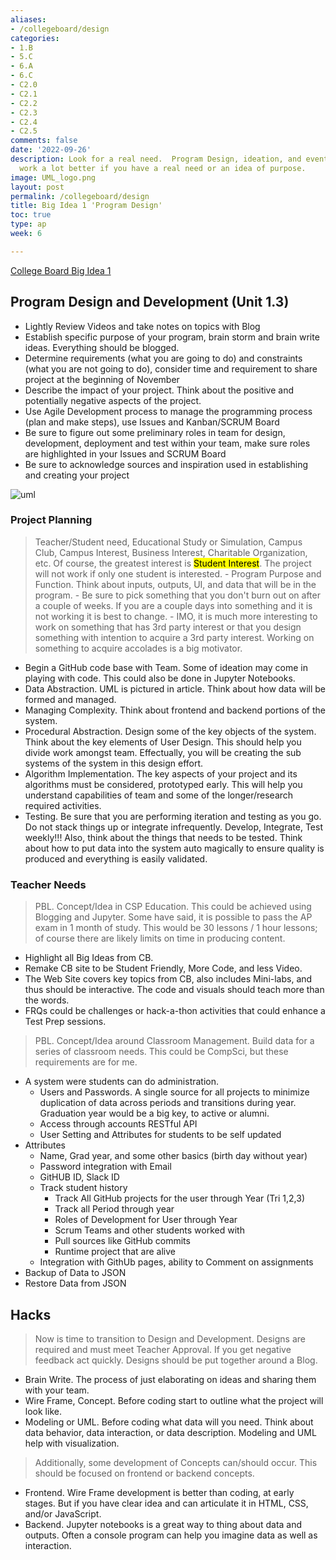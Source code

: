 ```yaml
---
aliases:
- /collegeboard/design
categories:
- 1.B
- 5.C
- 6.A
- 6.C
- C2.0
- C2.1
- C2.2
- C2.3
- C2.4
- C2.5
comments: false
date: '2022-09-26'
description: Look for a real need.  Program Design, ideation, and eventual development
  work a lot better if you have a real need or an idea of purpose.
image: UML_logo.png
layout: post
permalink: /collegeboard/design
title: Big Idea 1 'Program Design'
toc: true
type: ap
week: 6

---
```


[College Board Big Idea 1](https://apclassroom.collegeboard.org/103/home?unit=1)

## Program Design and Development (Unit 1.3)
- Lightly Review Videos and take notes on topics with Blog
- Establish specific purpose of your program, brain storm and brain write ideas. Everything should be blogged.
- Determine requirements (what you are going to do) and constraints (what you are not going to do), consider time and requirement to share project at the beginning of November
- Describe the impact of your project.  Think about the positive and potentially negative aspects of the project.
- Use Agile Development process to manage the programming process (plan and make steps), use Issues and Kanban/SCRUM Board
- Be sure to figure out some preliminary roles in team for design, development, deployment and test within your team, make sure roles are highlighted in your Issues and SCRUM Board
- Be sure to acknowledge sources and inspiration used in establishing and creating your project

![uml]({{site.baseurl}}/images/UML_logo.png)

### Project Planning
> Teacher/Student need, Educational Study or Simulation, Campus Club, Campus Interest, Business Interest, Charitable Organization, etc.  Of course, the greatest interest is <mark>Student Interest</mark>.  The project will not work if only one student is interested.
    - Program Purpose and Function.  Think about inputs, outputs, UI, and data that will be in the program.
    - Be sure to pick something that you don't burn out on after a couple of weeks.  If you are a couple days into something and it is not working it is best to change. 
    - IMO, it is much more interesting to work on something that has 3rd party interest or that you design something with intention to acquire a 3rd party interest.  Working on something to acquire accolades is a big motivator.
- Begin a GitHub code base with Team.  Some of ideation may come in playing with code.  This could also be done in Jupyter Notebooks.
- Data Abstraction.  UML is pictured in article.  Think about how data will be formed and managed.
- Managing Complexity.  Think about frontend and backend portions of the system.
- Procedural Abstraction.   Design some of the key objects of the system.  Think about the key elements of User Design.  This should help you divide work amongst team.   Effectually, you will be creating the sub systems of the system in this design effort.
- Algorithm Implementation.  The key aspects of your project and its algorithms must be considered, prototyped early.  This will help you understand capabilities of team and some of the longer/research required activities.
- Testing.  Be sure that you are performing iteration and testing as you go.  Do not stack things up or integrate infrequently.  Develop, Integrate, Test weekly!!!  Also, think about the things that needs to be tested.  Think about how to put data into the system auto magically to ensure quality is produced and everything is easily validated.

### Teacher Needs
> PBL. Concept/Idea in CSP Education.  This could be achieved using Blogging and Jupyter.  Some have said, it is possible to pass the AP exam in 1 month of study.  This would be 30 lessons / 1 hour lessons; of course there are likely limits on time in producing content.
- Highlight all Big Ideas from CB.
- Remake CB site to be Student Friendly, More Code, and less Video.
- The Web Site covers key topics from CB, also includes Mini-labs, and thus should be interactive.  The code and visuals should teach more than the words.
- FRQs could be challenges or hack-a-thon activities that could enhance a Test Prep sessions. 

> PBL. Concept/Idea around Classroom Management. Build data for a series of classroom needs.  This could be CompSci, but these requirements are for me.
- A system were students can do administration.  
    - Users and Passwords.   A single source for all projects to minimize duplication of data across periods and transitions during year.  Graduation year would be a big key, to active or alumni.
    - Access through accounts RESTful API
    - User Setting and Attributes for students to be self updated
- Attributes
    - Name, Grad year, and some other basics (birth day without year)
    - Password integration with Email
    - GitHUB ID, Slack ID
    - Track student history
        - Track All GitHub projects for the user through Year (Tri 1,2,3)
        - Track all Period through year
        - Roles of Development for User through Year
        - Scrum Teams and other students worked with
        - Pull sources like GitHub commits
        - Runtime project that are alive
    - Integration with GithUb pages, ability to Comment on assignments
- Backup of Data to JSON
- Restore Data from JSON

## Hacks
> Now is time to transition to Design and Development. Designs are required and must meet Teacher Approval.  If you get negative feedback act quickly.  Designs should be put together around a Blog. 
- Brain Write. The process of just elaborating on ideas and sharing them with your team.
- Wire Frame, Concept.  Before coding start to outline what the project will look like.
- Modeling or UML.  Before coding what data will you need.  Think about data behavior, data interaction, or data description.   Modeling and UML help with visualization.

> Additionally, some development of Concepts can/should occur.  This should be focused on frontend or backend concepts.
- Frontend.  Wire Frame development is better than coding, at early stages.  But if you have clear idea and can articulate it in HTML, CSS, and/or JavaScript.
- Backend. Jupyter notebooks is a great way to thing about data and outputs.  Often a console program can help you imagine data as well as interaction.